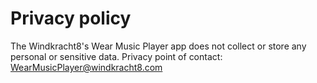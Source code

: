 # Privacy policy

The Windkracht8's Wear Music Player app does not collect or store any personal or sensitive data.
Privacy point of contact: WearMusicPlayer@windkracht8.com
